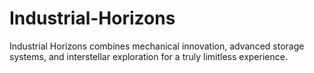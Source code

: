 # Industrial-Horizons
Industrial Horizons combines mechanical innovation, advanced storage systems, and interstellar exploration for a truly limitless experience.
